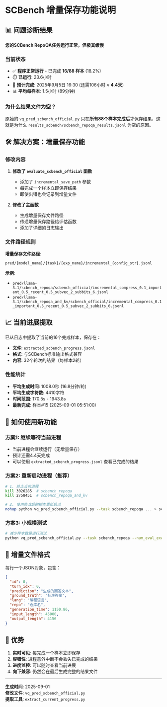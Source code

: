 # SCBench 增量保存功能说明

## 📊 问题诊断结果

**您的SCBench RepoQA任务运行正常，但极其缓慢**

### 当前状态
- ✅ **程序正常运行** - 已完成 **16/88 样本** (18.2%)
- ⏱️ **已运行**: 23.6小时  
- 🎯 **预计完成**: 2025年9月5日 16:30 (还需106小时 ≈ **4.4天**)
- 📊 **平均每样本**: 1.5小时 (89分钟)

### 为什么结果文件为空？
原始的 `vq_pred_scbench_official.py` 只在**所有88个样本完成后**才保存结果，这就是为什么 `results_scbench/scbench_repoqa_results.jsonl` 为空的原因。

## 🛠️ 解决方案：增量保存功能

### 修改内容

1. **修改了 `evaluate_scbench_official` 函数**
   - 添加了 `incremental_save_path` 参数
   - 每完成一个样本立即保存结果
   - 即使出错也会记录到增量文件

2. **修改了主函数**
   - 生成增量保存文件路径
   - 传递增量保存路径给评估函数
   - 添加了详细的日志输出

### 文件路径规则

**增量保存文件路径**:
```
pred/{model_name}/{task}/{exp_name}/incremental_{config_str}.jsonl
```

**示例**:
- `pred/llama-3.1/scbench_repoqa/scbench_official/incremental_compress_0.1_important_0.5_recent_0.5_subvec_2_subbits_6.jsonl`
- `pred/llama-3.1/scbench_repoqa_and_kv/scbench_official/incremental_compress_0.1_important_0.5_recent_0.5_subvec_2_subbits_6.jsonl`

## 📈 当前进展提取

已从日志中提取了当前的16个完成样本，保存在：
- **文件**: `extracted_scbench_progress.jsonl`
- **格式**: 与SCBench标准输出格式兼容
- **内容**: 32个轮次的结果（每样本2轮）

### 性能统计
- **平均生成时间**: 1008.0秒 (16.8分钟/轮)
- **平均生成字符数**: 4410字符
- **时间范围**: 170.5s - 1943.8s
- **最新完成**: 样本#15 (2025-09-01 05:51:00)

## 🚀 如何使用新功能

### 方案1: 继续等待当前进程
- 当前进程会继续运行（无增量保存）
- 预计还需4.4天完成
- 可以使用 `extracted_scbench_progress.jsonl` 查看已完成的结果

### 方案2: 重新启动进程（推荐）
```bash
# 1. 终止当前进程
kill 3026285  # scbench_repoqa
kill 2758451  # scbench_repoqa_and_kv

# 2. 使用修改后的脚本重新启动
nohup python vq_pred_scbench_official.py --task scbench_repoqa ... > scbench_repoqa_incremental.log 2>&1 &
```

### 方案3: 小规模测试
```bash
# 减少样本数量进行测试
python vq_pred_scbench_official.py --task scbench_repoqa --num_eval_examples 5 ...
```

## 📝 增量文件格式

每行一个JSON对象，包含：
```json
{
  "id": 0,
  "turn_idx": 0,
  "prediction": "生成的回答文本",
  "ground_truth": "标准答案",
  "lang": "编程语言",
  "repo": "仓库名",
  "generation_time": 1150.86,
  "input_length": 45000,
  "output_length": 4156
}
```

## 🎯 优势

1. **实时可见**: 每完成一个样本立即保存
2. **容错性**: 进程意外中断不会丢失已完成的结果
3. **进度监控**: 可以随时查看当前进展
4. **向下兼容**: 仍然会在最后生成完整的结果文件

---
**生成时间**: 2025-09-01  
**修改文件**: `vq_pred_scbench_official.py`  
**提取工具**: `extract_current_progress.py`
